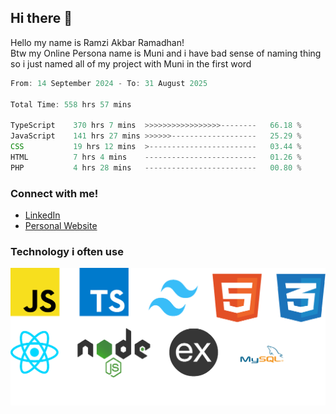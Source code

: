 ## Hi there 👋
Hello my name is Ramzi Akbar Ramadhan!\
Btw my Online Persona name is Muni and i have bad sense of naming thing so i just named all of my project with Muni in the first word
<!--START_SECTION:Muni-->

```Javascript
From: 14 September 2024 - To: 31 August 2025

Total Time: 558 hrs 57 mins

TypeScript    370 hrs 7 mins  >>>>>>>>>>>>>>>>>--------   66.18 %
JavaScript    141 hrs 27 mins >>>>>>-------------------   25.29 %
CSS           19 hrs 12 mins  >------------------------   03.44 %
HTML          7 hrs 4 mins    -------------------------   01.26 %
PHP           4 hrs 28 mins   -------------------------   00.80 %
```

<!--END_SECTION:Muni-->
### Connect with me!
* [LinkedIn](https://www.linkedin.com/in/ramzi-akbar-ramadhan-b8b05a243/)
* [Personal Website](https://www.muniporto.my.id/)
### Technology i often use
![Technology List](assets/techlist.png)
